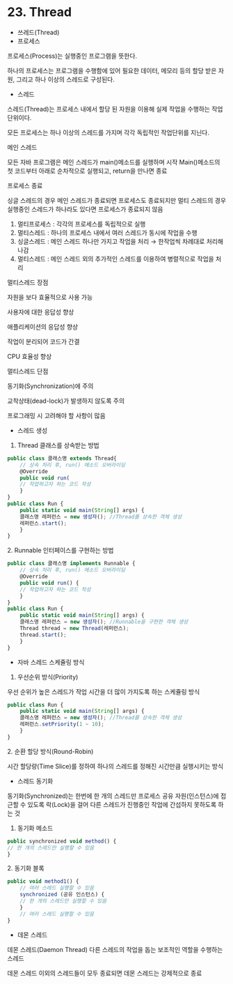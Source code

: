 # 23. Thread



* 쓰레드(Thread)
* 프로세스

프로세스(Process)는 실행중인 프로그램을 뜻한다.

하나의 프로세스는 프로그램을 수행함에 있어 필요한 데이터, 메모리 등의 할당 받은 자원, 그리고 하나 이상의 스레드로 구성된다.

* 스레드

스레드(Thread)는 프로세스 내에서 할당 된 자원을 이용해 실제 작업을 수행하는 작업 단위이다.

모든 프로세스는 하나 이상의 스레드를 가지며 각각 독립적인 작업단위를 지닌다.

메인 스레드

모든 자바 프로그램은 메인 스레드가 main()메소드를 실행하며 시작 Main()메소드의 첫 코드부터 아래로 순차적으로 실행되고, return을 만나면 종료

프로세스 종료

싱글 스레드의 경우 메인 스레드가 종료되면 프로세스도 종료되지만 멀티 스레드의 경우 실행중인 스레드가 하나라도 있다면 프로세스가 종료되지 않음

1. 멀티프로세스 : 각각의 프로세스를 독립적으로 실행
2. 멀티스레드 : 하나의 프로세스 내에서 여러 스레드가 동시에 작업을 수행
3. 싱글스레드 : 메인 스레드 하나만 가지고 작업을 처리 → 한작업씩 차례대로 처리해 나감
4. 멀티스레드 : 메인 스레드 외의 추가적인 스레드를 이용하여 병렬적으로 작업을 처리

멀티스레드 장점

자원을 보다 효율적으로 사용 가능

사용자에 대한 응답성 향상

애플리케이션의 응답성 향상

작업이 분리되어 코드가 간결

CPU 효율성 향상

멀티스레드 단점

동기화(Synchronization)에 주의

교착상태(dead-lock)가 발생하지 않도록 주의

프로그래밍 시 고려해야 할 사항이 많음

* 스레드 생성

1. Thread 클래스를 상속받는 방법

```jsx
public class 클래스명 extends Thread{
	// 상속 처리 후, run() 메소드 오버라이딩
	@Override
	public void run(
	// 작업하고자 하는 코드 작성
	}
}
public class Run {
	public static void main(String[] args) {
	클래스명 레퍼런스 = new 생성자(); //Thread를 상속한 객체 생성
	레퍼런스.start();
	}
}
```

2\. Runnable 인터페이스를 구현하는 방법

```jsx
public class 클래스명 implements Runnable {
	// 상속 처리 후, run() 메소드 오버라이딩
	@Override
	public void run() {
	// 작업하고자 하는 코드 작성
	}
}
public class Run {
	public static void main(String[] args) {
	클래스명 레퍼런스 = new 생성자(); //Runnable을 구현한 객체 생성
	Thread thread = new Thread(레퍼런스);
	thread.start();
	}
}
```

* 자바 스레드 스케쥴링 방식

1. 우선순위 방식(Priority)

우선 순위가 높은 스레드가 작업 시간을 더 많이 가지도록 하는 스케쥴링 방식

```jsx
public class Run {
	public static void main(String[] args) {
	클래스명 레퍼런스 = new 생성자(); //Thread를 상속한 객체 생성
	레퍼런스.setPriority(1 ~ 10);
	}
}
```

2\. 순환 할당 방식(Round-Robin)

시간 할당량(Time Slice)를 정하여 하나의 스레드를 정해진 시간만큼 실행시키는 방식

* 스레드 동기화

동기화(Synchronized)는 한번에 한 개의 스레드만 프로세스 공유 자원(인스턴스)에 접근할 수 있도록 락(Lock)을 걸어 다른 스레드가 진행중인 작업에 간섭하지 못하도록 하는 것

1. 동기화 메소드

```jsx
public synchronized void method() {
// 한 개의 스레드만 실행할 수 있음
}
```

2\. 동기화 블록

```jsx
public void method1() {
	// 여러 스레드 실행할 수 있음
	synchronized (공유 인스턴스) {
	// 한 개의 스레드만 실행할 수 있음
	}
	// 여러 스레드 실행할 수 있음
}
```

* 데몬 스레드

데몬 스레드(Daemon Thread) 다른 스레드의 작업을 돕는 보조적인 역할을 수행하는 스레드

데몬 스레드 이외의 스레드들이 모두 종료되면 데몬 스레드는 강제적으로 종료
